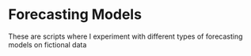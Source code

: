 # Forecasting Models

These are scripts where I experiment with different types of forecasting models on fictional data
